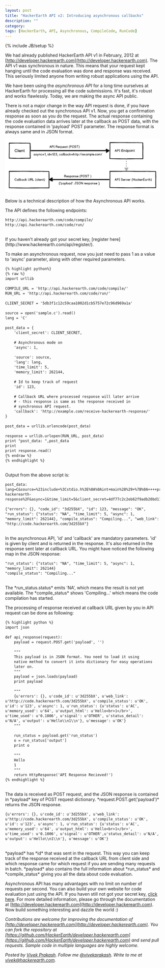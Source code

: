 ```yaml
---
layout: post
title: "HackerEarth API v2: Introducing asynchronous callbacks"
description: ""
category: 
tags: [HackerEarth, API, Asynchronous, CompileCode, RunCode]
---
```

{% include JB/setup %}

We had already published HackerEarth API v1 in February, 2012 at
[http://developer.hackerearth.com](http://developer.hackerearth.com).
The API v1 was synchronous
in nature. This means that your request kept hanging until the
code evaluation was done and response was received. This seriously
limited anyone from writing robust applications using the API.

We have been using the *asynchronous API* for a long time ourselves
at HackerEarth for processing all the code submissions. It's fast,
it's robust and works flawlessly. Today, we are making the async
API public.

There is not a major change in the way API request is done, if you have
already checked out the synchronous API v1. Now, you
get a confirmation response as soon as you do the request. The actual response
containing the code evaluation data arrives later at the callback as
POST data, with the response contained in 'payload' POST parameter.
The response format is always same and in JSON format.

<img src="/images/async_api.png" />
<br>
<br>
Below is a technical description of how the Asynchronous API works.

The API defines the following endpoints:

    http://api.hackerearth.com/code/compile/
    http://api.hackerearth.com/code/run/

<br>
If you haven't already got your secret key, [register here](http://www.hackerearth.com/api/register/).

To make an asynchronous request, now you just need to pass 1 as a value
to 'async' parameter, along with other required parameters. 

    {% highlight python%}
    {% raw %}
    import urllib

    COMPILE_URL = 'http://api.hackerearth.com/code/compile/'
    RUN_URL = 'http://api.hackerearth.com/code/run/'

    CLIENT_SECRET = '5db3f1c12c59caa1002d1cb5757e72c96d969a1a'

    source = open('sample.c').read()
    lang = 'C'

    post_data = {
        'client_secret': CLIENT_SECRET,
        
        # Asynchronous mode on
        'async': 1,

        'source': source,
        'lang': lang,
        'time_limit': 5,
        'memory_limit': 262144,

        # Id to keep track of request
        'id': 123,

        # Callback URL where processed response will later arrive
        # - this response is same as the response received in
        # synchronous API request.
        'callback': 'http://example.com/receive-hackerearth-response/'
    }

    post_data = urllib.urlencode(post_data)

    response = urllib.urlopen(RUN_URL, post_data)
    print "post_data: ",post_data
    print
    print response.read()
    {% endraw %}
    {% endhighlight %}

<br>
Output from the above script is:

    post_data:  lang=C&source=%23include+%3Cstdio.h%3E%0A%0Aint+main%28%29+%7B%0A++++printf%28%22Hello%22%29%3B%0A++++int+n%3B%0A++++scanf%28%22%25d%22%2C+%26n%29%3B%0A++++printf%28%22%5Cn%25d%5Cn%22%2C+n%29%3B%0A++++return+0%3B%0A%7D%0A&callback=http%3A%2F%2Fexample.com%2Freceive-hackerearth-response%2F&async=1&time_limit=5&client_secret=4df77c2c2eb62f9adb20bd1127f6f44a4ce6cda4&id=123&memory_limit=262144

    {"errors": {}, "code_id": "3d255bX", "id": 123, "message": "OK", "run_status": {"status": "NA", "time_limit": 5, "async": 1, "memory_limit": 262144}, "compile_status": "Compiling...", "web_link": "http://code.hackerearth.com/3d255bX"}

<br>
In the asynchronous API, 'id' and 'callback' are mandatory parameters.
'id' is given by client and is returned in the response. It's also returned
in the response sent later at callback URL. You might have noticed the following
map in the JSON response:

    "run_status": {"status": "NA", "time_limit": 5, "async": 1, "memory_limit": 262144}
    "compile_status": "Compiling..."

<br>
The *run_status.status* emits 'NA', which means the result is not yet available.
The *compile_status* shows 'Compiling...' which means the code compilation has started.

The processing of response received at callback URL given by you in API request
can be done as following:

    {% highlight python %}
    import json

    def api_response(request):
        payload = request.POST.get('payload', '') 
        
        """
        This payload is in JSON format. You need to load it using
        native method to convert it into dictionary for easy operations
        later on.
        """
        payload = json.loads(payload)
        print payload

        """
        {u'errors': {}, u'code_id': u'3d255bX', u'web_link': u'http://code.hackerearth.com/3d255bX', u'compile_status': u'OK', u'id': u'123', u'async': 1, u'run_status': {u'status': u'AC', u'memory_used': u'64', u'output_html': u'Hello<br>1</br>', u'time_used': u'0.1006', u'signal': u'OTHER', u'status_detail': u'N/A', u'output': u'Hello\\n1\\n'}, u'message': u'OK'}
        """

        run_status = payload.get('run_status')
        o = run_status['output']
        print o

        """
        Hello
        1
        """
        return HttpResponse('API Response Recieved!')
    {% endhighlight %}

<br>
The data is received as POST request, and the JSON response is contained in
*payload* key of POST request dictionary. *request.POST.get('payload')*
returns the JSON response.

    {u'errors': {}, u'code_id': u'3d255bX', u'web_link': u'http://code.hackerearth.com/3d255bX', u'compile_status': u'OK', u'id': u'123', u'async': 1, u'run_status': {u'status': u'AC', u'memory_used': u'64', u'output_html': u'Hello<br>1</br>', u'time_used': u'0.1006', u'signal': u'OTHER',u'status_detail': u'N/A', u'output': u'Hello\\n1\\n'}, u'message': u'OK'}

<br>
*payload* has *id* that was sent in the request.
This way you can keep track of the response received at
the callback URL from client side and which response
came for which request if you are sending many requests in batch.
*payload* also contains the full information about *run_status* and
*compile_status* giving you all the data about code evaluation.

Asynchronous API has many advantages with no limit on number of requests per
second. You can also build your own website for code evaluation just using
the API. If you haven still not got your secret key,
[click here](http://www.hackerearth.com/api/register/). For more detailed
information, please go through the documentation at
[http://developer.hackerearth.com](http://developer.hackerearth.com).
Now build something interesting and dazzle the world :)

*Contributions are welcome for improving the documentation of 
[http://developer.hackerearth.com](http://developer.hackerearth.com).
You can fork the repository at
[https://github.com/HackerEarth/developer.hackerearth.com](https://github.com/HackerEarth/developer.hackerearth.com) 
and send pull requests. Sample code in multiple languages are highly welcome.*

*Posted by [Vivek Prakash](http://www.hackerearth.com/users/vivekprakash/).
Follow me [@vivekprakash](https://twitter.com/vivekprakash). Write to me at
vivek@hackerearth.com.*
